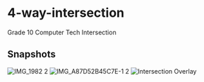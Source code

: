 # 4-way-intersection
Grade 10 Computer Tech Intersection
## Snapshots
![IMG_1982 2](https://user-images.githubusercontent.com/61877534/167753693-7692c5ea-bd6e-4f47-8aa4-4966bef1110d.JPG) ![IMG_A87D52B45C7E-1 2](https://user-images.githubusercontent.com/61877534/167753695-4247a995-096e-44a7-bcd5-4136855902c3.jpeg) ![Intersection Overlay](https://user-images.githubusercontent.com/61877534/167753696-115769ad-1034-41a6-904f-9ef5ed3c07d4.png)
